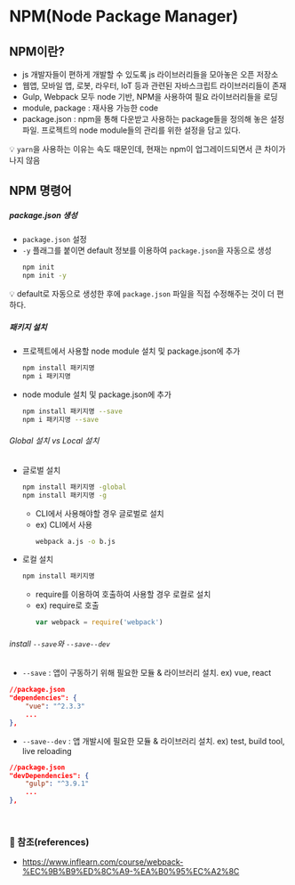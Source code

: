 # NPM(Node Package Manager)

## NPM이란?
- js 개발자들이 편하게 개발할 수 있도록 js 라이브러리들을 모아놓은 오픈 저장소
- 웹앱, 모바일 앱, 로봇, 라우터, IoT 등과 관련된 자바스크립트 라이브러리들이 존재
- Gulp, Webpack 모두 node 기반, NPM을 사용하여 필요 라이브러리들을 로딩
- module, package : 재사용 가능한 code
- package.json : npm을 통해 다운받고 사용하는 package들을 정의해 놓은 설정 파일. 프로젝트의 node module들의 관리를 위한 설정을 담고 있다.

:bulb: `yarn`을 사용하는 이유는 속도 때문인데, 현재는 npm이 업그레이드되면서 큰 차이가 나지 않음

## NPM 명령어
##### package.json 생성
- `package.json` 설정
- `-y` 플래그를 붙이면 default 정보를 이용하여 `package.json`을 자동으로 생성
    ```bash
    npm init
    npm init -y
    ```
:bulb: default로 자동으로 생성한 후에 `package.json` 파일을 직접 수정해주는 것이 더 편하다.

##### 패키지 설치
- 프로젝트에서 사용할 node module 설치 및 package.json에 추가
    ```bash
    npm install 패키지명
    npm i 패키지명
    ```
- node module 설치 및 package.json에 추가
    ```bash
    npm install 패키지명 --save
    npm i 패키지명 --save
    ```

###### Global 설치 vs Local 설치
- 글로벌 설치
    ```bash
    npm install 패키지명 -global
    npm install 패키지명 -g
    ```
    - CLI에서 사용해야할 경우 글로벌로 설치
    - ex) CLI에서 사용
        ```bash
        webpack a.js -o b.js
        ```
- 로컬 설치
    ```bash
    npm install 패키지명
    ```
    - require를 이용하여 호출하여 사용할 경우 로컬로 설치
    - ex) require로 호출
        ```js
        var webpack = require('webpack')
        ```

######  install `--save`와 `--save--dev`
- `--save` : 앱이 구동하기 위해 필요한 모듈 & 라이브러리 설치. ex) vue, react
```json
//package.json
"dependencies": {
    "vue": "^2.3.3"
    ...
},
```
- `--save--dev` : 앱 개발시에 필요한 모듈 & 라이브러리 설치. ex) test, build tool, live reloading
```json
//package.json
"devDependencies": {
    "gulp": "^3.9.1"
    ...
},
```
<br>

### :bookmark_tabs: 참조(references)
- https://www.inflearn.com/course/webpack-%EC%9B%B9%ED%8C%A9-%EA%B0%95%EC%A2%8C